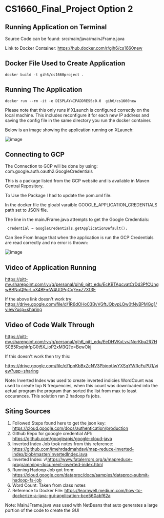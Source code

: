 # CS1660_Final_Project Option 2

## Running Application on Terminal

Source Code can be found: src/main/java/mainJFrame.java


Link to Docker Container: https://hub.docker.com/r/gih6/cs1660new

## Docker File Used to Create Application

```
docker build -t gih6/cs1660project .
```
## Running The Application 

```
docker run --rm -it -e DISPLAY=IPADDRESS:0.0  gih6/cs1660new
```
Please note that this only runs if XLaunch is configured correctly on the local machine. This includes reconfigure it for each new IP address and saving the config file in the same directory you run the docker container.

Below is an image showing the application running on XLaunch: 

![image](https://user-images.githubusercontent.com/54678622/138188212-8fd4b4b1-c10a-4a7c-9021-20b24e8aefe9.png)

## Connecting to GCP

The Connection to GCP will be done by using: com.google.auth.oauth2.GoogleCredentials

This is a package listed from the GCP website and is available in Maven Central Repository. 

To Use the Package I had to update the pom.xml file. 

In the docker file the gloabl varaible GOOGLE_APPLICATION_CREDENTIALS path set to JSON file.

The line in the mainJFrame.java attempts to get the Google Credentials: 

```
 credential = GoogleCredentials.getApplicationDefault();
 ```

Can See From Image that when the application is run the GCP Credentials are read correctly and no error is thrown: 

![image](https://user-images.githubusercontent.com/54678622/138188874-a769617f-142b-468e-a556-bfa035b77d17.png)

## Video of Application Running

https://pitt-my.sharepoint.com/:v:/g/personal/gih6_pitt_edu/EcKBTAgcvatCrDd3PfCUngwBBNqQ9orLoX4BFmW4UDPqCg?e=Z7Xf3E 

If the above link doesn't work try: https://drive.google.com/file/d/1R6dOHo03BvVGftJQbvpLQw0tNyBPMGg1/view?usp=sharing


## Video of Code Walk Through 

https://pitt-my.sharepoint.com/:v:/g/personal/gih6_pitt_edu/EeDHVKxLvrJNorKbu2R7HS0B5RsqhkfpG0t5X_ioP2xM3Q?e=BewOkj

If this doesn't work then try this: 

https://drive.google.com/file/d/1pnKbBxZcNV3PbiqotIwYXSqYWRcFuPU1/view?usp=sharing 



Note:
Inverted Index was used to create inverted indicies
WordCount was used to create top N frequencies, when this count was downloaded into the actual program the program than sorted the list from max to least occurances.
This solution ran 2 hadoop fs jobs. 

## Siting Sources

1. Followed Steps found here to get the json key: https://cloud.google.com/docs/authentication/production 
2. Github Repo for gooogle credential API: https://github.com/googleapis/google-cloud-java 
3. Inverted Index Job took notes from this reference: https://github.com/imehrdadmahdavi/map-reduce-inverted-index/blob/master/InvertedIndex.java 
4. Inverted Index: v\https://www.fatalerrors.org/a/mapreduce-programming-document-inverted-index.html
5. Running Hadoop Job got from: https://cloud.google.com/dataproc/docs/samples/dataproc-submit-hadoop-fs-job 
6. Word Count: Taken from class notes 
7. Reference to Docker File: https://learnwell.medium.com/how-to-dockerize-a-java-gui-application-bce560abf62a 


Note: MainJFrame.java was used with NetBeans that auto generates a large portion of the code to create the GUI

